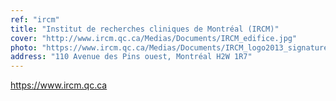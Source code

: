 ```yaml
---
ref: "ircm"
title: "Institut de recherches cliniques de Montréal (IRCM)"
cover: "http://www.ircm.qc.ca/Medias/Documents/IRCM_edifice.jpg"
photo: "https://www.ircm.qc.ca/Medias/Documents/IRCM_logo2013_signatureFR_gif.gif"
address: "110 Avenue des Pins ouest, Montréal H2W 1R7"
---
```

https://www.ircm.qc.ca
